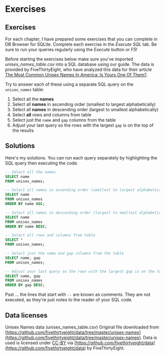 # Exercises

## Exercises
For each chapter, I have prepared some exercises that you can complete in DB Browser for SQLite. Complete each exercise in the *Execute SQL* tab. Be sure to run your queries regularly using the *Execute* button or *F5*!

Before starting the exercises below make sure you've imported *unisex_names_table.csv* into a SQL database using our guide. The data is provided by FiveThirtyEight, who have analyzed this data for their article [The Most Common Unisex Names In America: Is Yours One Of Them?](https://fivethirtyeight.com/features/there-are-922-unisex-names-in-america-is-yours-one-of-them/).

Try to answer each of these using a separate SQL query on the `unisex_names` table: 
1. Select all the **names** 
2. Select all **names** in ascending order (smallest to largest alphabetically)
3. Select all **names** in descending order (largest to smallest alphabetically)
4. Select **all** rows and columns from table
5. Select just the `name` and `gap` columns from the table
6. Adjust your last query so the rows with the largest `gap` is on the top of the results

## Solutions
Here's my solutions. You can run each query separately by highlighting the SQL query then executing the code.

```sql
-- Select all the names
SELECT name
FROM unisex_names;	

-- Select all names in ascending order (smallest to largest alphabetically)
SELECT name
FROM unisex_names
ORDER BY name ASC;

-- Select all names in descending order (largest to smallest alphabetically)
SELECT name
FROM unisex_names
ORDER BY name DESC;

-- Select all rows and columns from table
SELECT *
FROM unisex_names;

-- Select just the name and gap columns from the table
SELECT name, gap
FROM unisex_names;

-- Adjust your last query so the rows with the largest gap is on the top of the results
SELECT name, gap
FROM unisex_names
ORDER BY gap DESC;
```

Psst ... the lines that start with `--` are known as comments. They are not executed, as they're just notes to the reader of your SQL code.

## Data licenses
Unisex Names data (unisex_names_table.csv)
Original file downloaded from [https://github.com/fivethirtyeight/data/tree/master/unisex-names](https://github.com/fivethirtyeight/data/tree/master/unisex-names). Data is used is licensed under [CC-BY](https://github.com/fivethirtyeight/data/blob/master/LICENSE) via [https://github.com/fivethirtyeight/data](https://github.com/fivethirtyeight/data) by FiveThirtyEight.